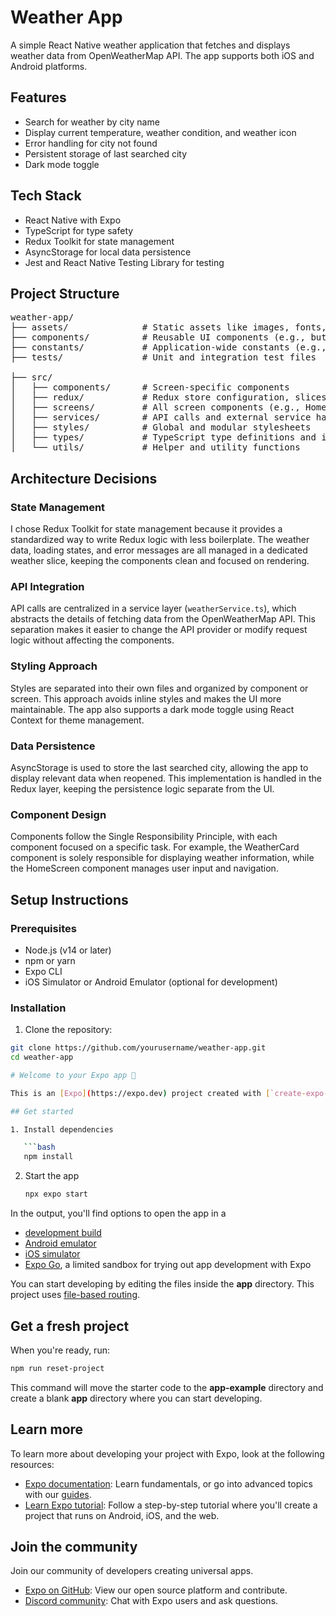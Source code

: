 # Weather App

A simple React Native weather application that fetches and displays weather data from OpenWeatherMap API. The app supports both iOS and Android platforms.

## Features

- Search for weather by city name
- Display current temperature, weather condition, and weather icon
- Error handling for city not found
- Persistent storage of last searched city
- Dark mode toggle

## Tech Stack

- React Native with Expo
- TypeScript for type safety
- Redux Toolkit for state management
- AsyncStorage for local data persistence
- Jest and React Native Testing Library for testing

## Project Structure
<pre lang="text">
weather-app/
├── assets/              # Static assets like images, fonts, etc.
├── components/          # Reusable UI components (e.g., buttons, cards)
├── constants/           # Application-wide constants (e.g., colors, sizes)
├── tests/               # Unit and integration test files

├── src/
│   ├── components/      # Screen-specific components
│   ├── redux/           # Redux store configuration, slices, and actions
│   ├── screens/         # All screen components (e.g., HomeScreen, DetailsScreen)
│   ├── services/        # API calls and external service handlers
│   ├── styles/          # Global and modular stylesheets
│   ├── types/           # TypeScript type definitions and interfaces
│   └── utils/           # Helper and utility functions
</pre>   



## Architecture Decisions

### State Management
I chose Redux Toolkit for state management because it provides a standardized way to write Redux logic with less boilerplate. The weather data, loading states, and error messages are all managed in a dedicated weather slice, keeping the components clean and focused on rendering.

### API Integration
API calls are centralized in a service layer (`weatherService.ts`), which abstracts the details of fetching data from the OpenWeatherMap API. This separation makes it easier to change the API provider or modify request logic without affecting the components.

### Styling Approach
Styles are separated into their own files and organized by component or screen. This approach avoids inline styles and makes the UI more maintainable. The app also supports a dark mode toggle using React Context for theme management.

### Data Persistence
AsyncStorage is used to store the last searched city, allowing the app to display relevant data when reopened. This implementation is handled in the Redux layer, keeping the persistence logic separate from the UI.

### Component Design
Components follow the Single Responsibility Principle, with each component focused on a specific task. For example, the WeatherCard component is solely responsible for displaying weather information, while the HomeScreen component manages user input and navigation.

## Setup Instructions

### Prerequisites
- Node.js (v14 or later)
- npm or yarn
- Expo CLI
- iOS Simulator or Android Emulator (optional for development)

### Installation

1. Clone the repository:
```bash
git clone https://github.com/yourusername/weather-app.git
cd weather-app

# Welcome to your Expo app 👋

This is an [Expo](https://expo.dev) project created with [`create-expo-app`](https://www.npmjs.com/package/create-expo-app).

## Get started

1. Install dependencies

   ```bash
   npm install
   ```

2. Start the app

   ```bash
   npx expo start
   ```

In the output, you'll find options to open the app in a

- [development build](https://docs.expo.dev/develop/development-builds/introduction/)
- [Android emulator](https://docs.expo.dev/workflow/android-studio-emulator/)
- [iOS simulator](https://docs.expo.dev/workflow/ios-simulator/)
- [Expo Go](https://expo.dev/go), a limited sandbox for trying out app development with Expo

You can start developing by editing the files inside the **app** directory. This project uses [file-based routing](https://docs.expo.dev/router/introduction).

## Get a fresh project

When you're ready, run:

```bash
npm run reset-project
```

This command will move the starter code to the **app-example** directory and create a blank **app** directory where you can start developing.

## Learn more

To learn more about developing your project with Expo, look at the following resources:

- [Expo documentation](https://docs.expo.dev/): Learn fundamentals, or go into advanced topics with our [guides](https://docs.expo.dev/guides).
- [Learn Expo tutorial](https://docs.expo.dev/tutorial/introduction/): Follow a step-by-step tutorial where you'll create a project that runs on Android, iOS, and the web.

## Join the community

Join our community of developers creating universal apps.

- [Expo on GitHub](https://github.com/expo/expo): View our open source platform and contribute.
- [Discord community](https://chat.expo.dev): Chat with Expo users and ask questions.
